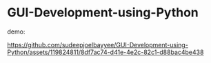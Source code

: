 # GUI-Development-using-Python
demo:






https://github.com/sudeepjoelbayyee/GUI-Development-using-Python/assets/119824811/8df7ac74-d41e-4e2c-82c1-d88bac4be438

